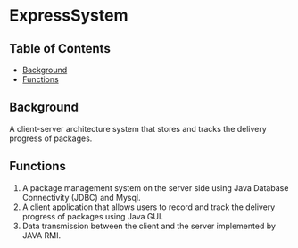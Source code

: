 # ExpressSystem

## Table of Contents

- [Background](#background)
- [Functions](#functions)

## Background
A client-server architecture system that stores and tracks the delivery progress of packages.

## Functions
1. A package management system on the server side using Java Database Connectivity (JDBC) and Mysql.
2. A client application that allows users to record and track the delivery progress of packages using Java GUI.
3. Data transmission between the client and the server implemented by JAVA RMI.
